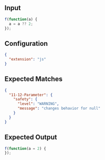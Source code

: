 
## Input
```javascript input
f(function(a) {
  a = a ?? 2;
});
```

## Configuration
```json configuration
{
  "extension": "js"
}
```

## Expected Matches
```json expected matches
{
  "11-12-Parameter": {
    "safety": {
      "level": "WARNING",
      "message": "changes behavior for null"
    }
  }
}
```

## Expected Output
```javascript expected output
f(function(a = 2) {
});
```
